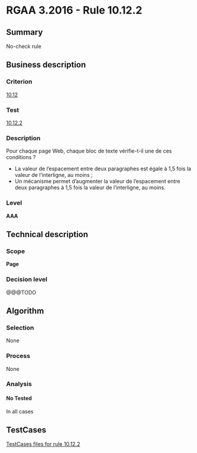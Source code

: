 # RGAA 3.2016 - Rule 10.12.2

## Summary
No-check rule


## Business description

### Criterion
[10.12](http://references.modernisation.gouv.fr/rgaa-accessibilite/criteres.html#crit-10-12)

### Test
[10.12.2](http://references.modernisation.gouv.fr/rgaa-accessibilite/criteres.html#test-10-12-2)

### Description
<div lang="fr">Pour chaque page Web, chaque bloc de texte v&#xE9;rifie-t-il une de ces conditions&nbsp;? <ul><li>La valeur de l&#x2019;espacement entre deux paragraphes est &#xE9;gale &#xE0; 1,5 fois la valeur de l&#x2019;interligne, au moins&nbsp;;</li> <li>Un m&#xE9;canisme permet d&#x2019;augmenter la valeur de l&#x2019;espacement entre deux paragraphes &#xE0; 1,5 fois la valeur de l&#x2019;interligne, au moins.</li> </ul></div>

### Level
**AAA**


## Technical description

### Scope
**Page**

### Decision level
@@@TODO


## Algorithm

### Selection
None

### Process
None

### Analysis

#### No Tested
In all cases


##  TestCases

[TestCases files for rule 10.12.2](https://github.com/Asqatasun/Asqatasun/tree/RGAA_3.2016/rules/rules-rgaa3.2016/src/test/resources/testcases/rgaa32016/Rgaa32016Rule101202/)


